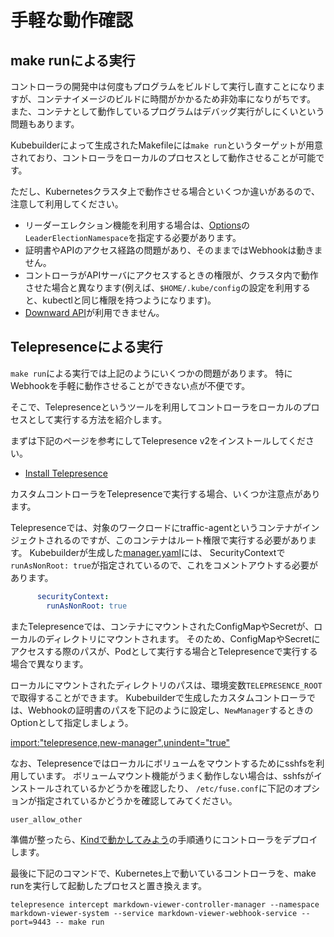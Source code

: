 # 手軽な動作確認

## make runによる実行

コントローラの開発中は何度もプログラムをビルドして実行し直すことになりますが、コンテナイメージのビルドに時間がかかるため非効率になりがちです。
また、コンテナとして動作しているプログラムはデバッグ実行がしにくいという問題もあります。

Kubebuilderによって生成されたMakefileには`make run`というターゲットが用意されており、コントローラをローカルのプロセスとして動作させることが可能です。

ただし、Kubernetesクラスタ上で動作させる場合といくつか違いがあるので、注意して利用してください。

* リーダーエレクション機能を利用する場合は、[Options](https://pkg.go.dev/sigs.k8s.io/controller-runtime/pkg/manager?tab=doc#Options)の`LeaderElectionNamespace`を指定する必要があります。
* 証明書やAPIのアクセス経路の問題があり、そのままではWebhookは動きません。
* コントローラがAPIサーバにアクセスするときの権限が、クラスタ内で動作させた場合と異なります(例えば、`$HOME/.kube/config`の設定を利用すると、kubectlと同じ権限を持つようになります)。
* [Downward API](https://kubernetes.io/docs/tasks/inject-data-application/downward-api-volume-expose-pod-information/)が利用できません。

## Telepresenceによる実行

`make run`による実行では上記のようにいくつかの問題があります。
特にWebhookを手軽に動作させることができない点が不便です。

そこで、Telepresenceというツールを利用してコントローラをローカルのプロセスとして実行する方法を紹介します。

まずは下記のページを参考にしてTelepresence v2をインストールしてください。

* [Install Telepresence](https://www.telepresence.io/docs/latest/install/)

カスタムコントローラをTelepresenceで実行する場合、いくつか注意点があります。

Telepresenceでは、対象のワークロードにtraffic-agentというコンテナがインジェクトされるのですが、このコンテナはルート権限で実行する必要があります。
Kubebuilderが生成した[manager.yaml](../../codes/markdown-viewer/config/manager/manager.yaml)には、
SecurityContextで`runAsNonRoot: true`が指定されているので、これをコメントアウトする必要があります。

```yaml
      securityContext:
        runAsNonRoot: true
```

またTelepresenceでは、コンテナにマウントされたConfigMapやSecretが、ローカルのディレクトリにマウントされます。
そのため、ConfigMapやSecretにアクセスする際のパスが、Podとして実行する場合とTelepresenceで実行する場合で異なります。

ローカルにマウントされたディレクトリのパスは、環境変数`TELEPRESENCE_ROOT`で取得することができます。
Kubebuilderで生成したカスタムコントローラでは、Webhookの証明書のパスを下記のように設定し、`NewManager`するときのOptionとして指定しましょう。

[import:"telepresence,new-manager",unindent="true"](../../codes/markdown-viewer/main.go)

なお、Telepresenceではローカルにボリュームをマウントするためにsshfsを利用しています。
ボリュームマウント機能がうまく動作しない場合は、sshfsがインストールされているかどうかを確認したり、
`/etc/fuse.conf`に下記のオプションが指定されているかどうかを確認してみてください。

```text
user_allow_other
```

準備が整ったら、[Kindで動かしてみよう](./kind.md)の手順通りにコントローラをデプロイします。

最後に下記のコマンドで、Kubernetes上で動いているコントローラを、make runを実行して起動したプロセスと置き換えます。

```console
telepresence intercept markdown-viewer-controller-manager --namespace markdown-viewer-system --service markdown-viewer-webhook-service --port=9443 -- make run
```
